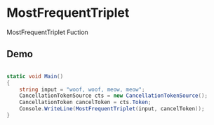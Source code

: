 # MostFrequentTriplet
MostFrequentTriplet Fuction

## Demo
```C#

static void Main()
{
    string input = "woof, woof, meow, meow";
    CancellationTokenSource cts = new CancellationTokenSource();
    CancellationToken cancelToken = cts.Token;
    Console.WriteLine(MostFrequentTriplet(input, cancelToken));
}


```
